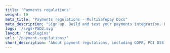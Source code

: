 ```yaml
---
title: 'Payments regulations'
weight: 10
meta_title: "Payments regulations - MultiSafepay Docs"
meta_description: "Sign up. Build and test your payments integration. Explore our products and services. Use our API reference, SDKs, and wrappers. Get support."
logo: '/svgs/PSD2.svg'
layout: 'faqplugins'
url: '/payment-regulations/'
short_description: "About payment regulations, including GDPR, PCI DSS, PSD2 and SCA." 
---
```

